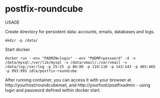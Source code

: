 # postfix-roundcube
USAGE

Create directory for persistent data: accounts, emails, databases and logs.
```
mkdir -p /data/ 
```

Start docker.
```
docker run --env "PADMIN=login" --env "PADMP=password" -d -v /data/mysql:/var/lib/mysql -v /data/vmail/:/var/vmail -v /data/log:/var/log -p 25:25 -p 80:80 -p 110:110 -p 143:143 -p 465:465 -p 993:993 idle/postfix-roundcube
```

After running container, you can access it with your browser at http://yourhost/roundcubemail, and http://yourhost/postfixadmin - using login and password defined within docker start.
